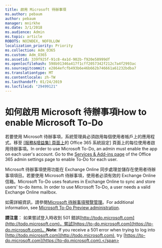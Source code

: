 ```yaml
---
title: 啟用 Microsoft 待辦事項
ms.author: pebaum
author: pebaum
manager: mnirkhe
ms.date: 3/1/2018
ms.audience: Admin
ms.topic: article
ROBOTS: NOINDEX, NOFOLLOW
localization_priority: Priority
ms.collection: Adm_O365
ms.custom: Adm_O365
ms.assetid: 339f925f-91c8-4a1d-902b-f920e58999df
ms.openlocfilehash: 598b91346a417f1cff2057342f212c7a4f2993ac
ms.sourcegitcommit: e2864efcfb493b6e46b662b746661a61232bdba7
ms.translationtype: MT
ms.contentlocale: zh-TW
ms.lasthandoff: 01/24/2019
ms.locfileid: "29499121"
---
```

# <a name="how-to-enable-microsoft-to-do"></a><span data-ttu-id="1d023-102">如何啟用 Microsoft 待辦事項</span><span class="sxs-lookup"><span data-stu-id="1d023-102">How to enable Microsoft To-Do</span></span>

<span data-ttu-id="1d023-p101">若要使用 Microsoft 待辦事項，系統管理員必須啟用每個使用者帳戶上的應用程式。移至 [[服務&amp;增益集] 頁面上](https://portal.office.com/adminportal/home#/Settings/ServicesAndAddIns)的 Office 365 系統設定] 頁面上的每位使用者啟用待辦事項。</span><span class="sxs-lookup"><span data-stu-id="1d023-p101">In order to use Microsoft To-Do, an admin must enable the app on each user's account. Go to the [Services &amp; Add-ins page](https://portal.office.com/adminportal/home#/Settings/ServicesAndAddIns) of the Office 365 admin settings page to enable To-Do for each user.</span></span> 
  
<span data-ttu-id="1d023-p102">Microsoft 待辦事項使用功能在 Exchange Online 同步處理並儲存在使用者待辦事項項目。若要使用 Microsoft 待辦事項，使用者必須有效的 Exchange Online 信箱。</span><span class="sxs-lookup"><span data-stu-id="1d023-p102">Microsoft To-Do uses features in Exchange Online to sync and store users' to-do items. In order to use Microsoft To-Do, a user needs a valid Exchange Online mailbox.</span></span>
  
<span data-ttu-id="1d023-107">如需詳細資訊，請參閱[Microsoft 待辦事項預覽管理](https://support.office.com/article/490c1a8c-2333-4952-8125-841afadb9620.aspx)。</span><span class="sxs-lookup"><span data-stu-id="1d023-107">For additional information, see [Microsoft To-Do Preview administration](https://support.office.com/article/490c1a8c-2333-4952-8125-841afadb9620.aspx).</span></span>
  
 <span data-ttu-id="1d023-108">**請注意**： 如果嘗試登入時收到 501 錯誤[http://todo.microsoft.com](http://todo.microsoft.com)，嘗試[https://to-do.microsoft.com](https://to-do.microsoft.com)。</span><span class="sxs-lookup"><span data-stu-id="1d023-108">**Note**: If you receive a 501 error when trying to log into [http://todo.microsoft.com](http://todo.microsoft.com), try [https://to-do.microsoft.com](https://to-do.microsoft.com).</span></span>
  

